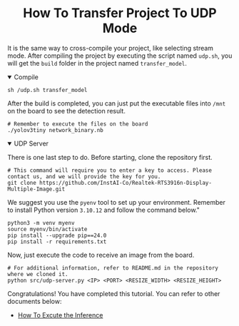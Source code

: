 # <div align="center">How To Transfer Project To UDP Mode</div>

It is the same way to cross-compile your project, like selecting stream mode. After compiling the project by executing the script named `udp.sh`, you will get the `build` folder in the project named `transfer_model`.

<details open>
<summary>Compile</summary>

```shell
sh /udp.sh transfer_model
```

After the build is completed, you can just put the executable files into `/mnt` on the board to see the detection result.

```shell
# Remember to execute the files on the board
./yolov3tiny network_binary.nb
```

</details>

<details open>
<summary>UDP Server</summary>

There is one last step to do. Before starting, clone the repository first.

```shell
# This command will require you to enter a key to access. Please contact us, and we will provide the key for you.
git clone https://github.com/InstAI-Co/Realtek-RTS3916n-Display-Multiple-Image.git
```

We suggest you use the `pyenv` tool to set up your environment. Remember to install Python version `3.10.12` and follow the command below."

```shell
python3 -m venv myenv
source myenv/bin/activate
pip install --upgrade pip==24.0
pip install -r requirements.txt 
```

Now, just execute the code to receive an image from the board.

```shell
# For additional information, refer to README.md in the repository where we cloned it.
python src/udp-server.py <IP> <PORT> <RESIZE_WIDTH> <RESIZE_HEIGHT>
```

</details>

Congratulations! You have completed this tutorial. You can refer to other documents below:

- [How To Excute the Inference](../doc/inference.md)